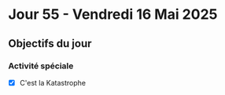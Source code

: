 # Jour 55 - Vendredi 16 Mai 2025

## Objectifs du jour

### Activité spéciale

- [X] C'est la Katastrophe
